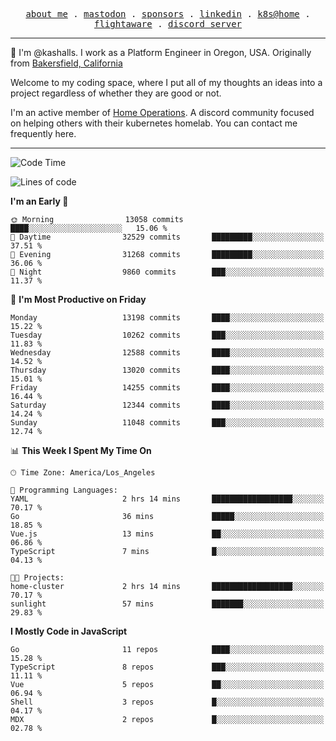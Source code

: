 <p align="center">
  <samp>
    <a href="https://jordanjones.org/">about me</a> .
    <a rel="me" href="https://mastodon.social/@kashall">mastodon</a> .
    <a href="https://github.com/sponsors/kashalls">sponsors</a> .
    <a href="https://linkedin.com/in/jordpjones">linkedin</a> .
    <a href="https://github.com/kashalls/home-cluster">k8s@home</a> .
    <a href="https://flightaware.com/adsb/stats/user/kashalls">flightaware</a> .
    <a href="https://discord.gg/V2WrCfqba9">discord server</a>
  </samp>
</p>

----------------------------------------------------------------

:wave: I'm @kashalls. I work as a Platform Engineer in Oregon, USA. Originally from [Bakersfield, California](https://maps.app.goo.gl/QQMtywTWghpXB6Tu6)

Welcome to my coding space, where I put all of my thoughts an ideas into a project regardless of whether they are good or not.

I'm an active member of [Home Operations](https://discord.gg/home-operations). A discord community focused on helping others with their kubernetes homelab. You can contact me frequently here.

----------------------------------------------------------------
<!--START_SECTION:waka-->
![Code Time](http://img.shields.io/badge/Code%20Time-2%2C449%20hrs%2020%20mins-blue)

![Lines of code](https://img.shields.io/badge/From%20Hello%20World%20I%27ve%20Written-12.5%20million%20lines%20of%20code-blue)

**I'm an Early 🐤** 

```text
🌞 Morning                13058 commits       ████░░░░░░░░░░░░░░░░░░░░░   15.06 % 
🌆 Daytime                32529 commits       █████████░░░░░░░░░░░░░░░░   37.51 % 
🌃 Evening                31268 commits       █████████░░░░░░░░░░░░░░░░   36.06 % 
🌙 Night                  9860 commits        ███░░░░░░░░░░░░░░░░░░░░░░   11.37 % 
```
📅 **I'm Most Productive on Friday** 

```text
Monday                   13198 commits       ████░░░░░░░░░░░░░░░░░░░░░   15.22 % 
Tuesday                  10262 commits       ███░░░░░░░░░░░░░░░░░░░░░░   11.83 % 
Wednesday                12588 commits       ████░░░░░░░░░░░░░░░░░░░░░   14.52 % 
Thursday                 13020 commits       ████░░░░░░░░░░░░░░░░░░░░░   15.01 % 
Friday                   14255 commits       ████░░░░░░░░░░░░░░░░░░░░░   16.44 % 
Saturday                 12344 commits       ████░░░░░░░░░░░░░░░░░░░░░   14.24 % 
Sunday                   11048 commits       ███░░░░░░░░░░░░░░░░░░░░░░   12.74 % 
```


📊 **This Week I Spent My Time On** 

```text
🕑︎ Time Zone: America/Los_Angeles

💬 Programming Languages: 
YAML                     2 hrs 14 mins       ██████████████████░░░░░░░   70.17 % 
Go                       36 mins             █████░░░░░░░░░░░░░░░░░░░░   18.85 % 
Vue.js                   13 mins             ██░░░░░░░░░░░░░░░░░░░░░░░   06.86 % 
TypeScript               7 mins              █░░░░░░░░░░░░░░░░░░░░░░░░   04.13 % 

🐱‍💻 Projects: 
home-cluster             2 hrs 14 mins       ██████████████████░░░░░░░   70.17 % 
sunlight                 57 mins             ███████░░░░░░░░░░░░░░░░░░   29.83 % 
```

**I Mostly Code in JavaScript** 

```text
Go                       11 repos            ████░░░░░░░░░░░░░░░░░░░░░   15.28 % 
TypeScript               8 repos             ███░░░░░░░░░░░░░░░░░░░░░░   11.11 % 
Vue                      5 repos             ██░░░░░░░░░░░░░░░░░░░░░░░   06.94 % 
Shell                    3 repos             █░░░░░░░░░░░░░░░░░░░░░░░░   04.17 % 
MDX                      2 repos             █░░░░░░░░░░░░░░░░░░░░░░░░   02.78 % 
```




<!--END_SECTION:waka-->

